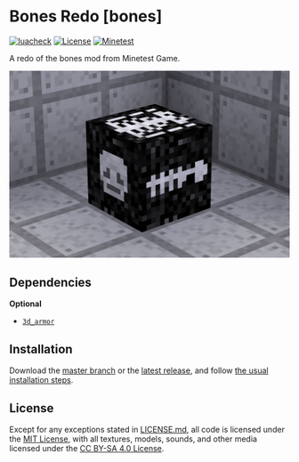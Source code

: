 # Bones Redo [bones]

[![luacheck](https://github.com/OgelGames/bones/workflows/luacheck/badge.svg)](https://github.com/OgelGames/bones/actions)
[![License](https://img.shields.io/badge/License-MIT%20and%20CC%20BY--SA%204.0-green.svg)](LICENSE.md)
[![Minetest](https://img.shields.io/badge/Minetest-5.3+-blue.svg)](https://www.minetest.net)

A redo of the bones mod from Minetest Game.

![](screenshot.png)


## Dependencies

**Optional**

- [`3d_armor`](https://github.com/minetest-mods/3d_armor)

## Installation

Download the [master branch](https://github.com/OgelGames/beacon/archive/master.zip) or the [latest release](https://github.com/OgelGames/beacon/releases), and follow [the usual installation steps](https://dev.minetest.net/Installing_Mods).

## License

Except for any exceptions stated in [LICENSE.md](LICENSE.md#exceptions), all code is licensed under the [MIT License](LICENSE.md#mit-license), with all textures, models, sounds, and other media licensed under the [CC BY-SA 4.0 License](LICENSE.md#cc-by-sa-40-license).
